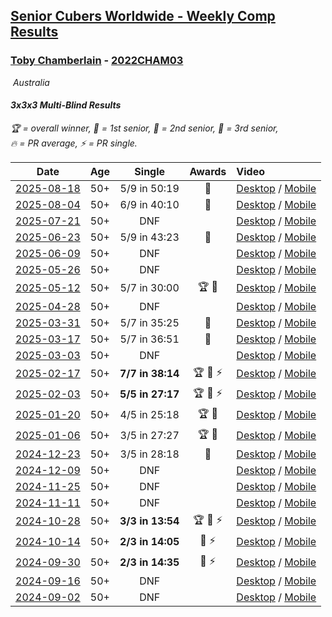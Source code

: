 <style>table {white-space: nowrap;}</style>
<link rel="stylesheet" type="text/css" href="/scw-comp/css/flags.css" />

## [Senior Cubers Worldwide - Weekly Comp Results](/scw-comp/results/)
### [Toby Chamberlain](README.md) - [2022CHAM03](https://www.worldcubeassociation.org/persons/2022CHAM03?event=333mbf)

<i class="flag flag-AU" />&nbsp;Australia

#### 3x3x3 Multi-Blind Results

<span style="white-space: nowrap;">🏆 = overall winner</span>, <span style="white-space: nowrap;">🥇 = 1st senior</span>, <span style="white-space: nowrap;">🥈 = 2nd senior</span>, <span style="white-space: nowrap;">🥉 = 3rd senior</span>, <span style="white-space: nowrap;">🔥 = PR average</span>, <span style="white-space: nowrap;">⚡ = PR single</span>.

| Date | Age | Single | Awards | Video |
| :--: | :--: | :--: | :--: | :-- |
| [2025-08-18](../../results/2025-08-18/333mbf.md) | 50+ | 5/9 in 50:19 | 🥈 | [Desktop](https://www.facebook.com/events/1290118995660995/permalink/1296193511720210) / [Mobile](https://m.facebook.com/events/1290118995660995?view=permalink&id=1296193511720210) |
| [2025-08-04](../../results/2025-08-04/333mbf.md) | 50+ | 6/9 in 40:10 | 🥈 | [Desktop](https://www.facebook.com/events/4232800123710448/permalink/4240970379560089) / [Mobile](https://m.facebook.com/events/4232800123710448?view=permalink&id=4240970379560089) |
| [2025-07-21](../../results/2025-07-21/333mbf.md) | 50+ | DNF |  | [Desktop](https://www.facebook.com/events/1794629137825918/permalink/1803180360304129) / [Mobile](https://m.facebook.com/events/1794629137825918?view=permalink&id=1803180360304129) |
| [2025-06-23](../../results/2025-06-23/333mbf.md) | 50+ | 5/9 in 43:23 | 🥈 | [Desktop](https://www.facebook.com/events/994228242590739/permalink/1001991845147712) / [Mobile](https://m.facebook.com/events/994228242590739?view=permalink&id=1001991845147712) |
| [2025-06-09](../../results/2025-06-09/333mbf.md) | 50+ | DNF |  | [Desktop](https://www.facebook.com/events/1930079484462571/permalink/1938787586925094) / [Mobile](https://m.facebook.com/events/1930079484462571?view=permalink&id=1938787586925094) |
| [2025-05-26](../../results/2025-05-26/333mbf.md) | 50+ | DNF |  | [Desktop](https://www.facebook.com/events/1664747170892797/permalink/1673946769972837) / [Mobile](https://m.facebook.com/events/1664747170892797?view=permalink&id=1673946769972837) |
| [2025-05-12](../../results/2025-05-12/333mbf.md) | 50+ | 5/7 in 30:00 | 🏆 🥇 | [Desktop](https://www.facebook.com/events/1722619755355276/permalink/1731321751151743) / [Mobile](https://m.facebook.com/events/1722619755355276?view=permalink&id=1731321751151743) |
| [2025-04-28](../../results/2025-04-28/333mbf.md) | 50+ | DNF |  | [Desktop](https://www.facebook.com/events/1232268805133816/permalink/1241261040901259) / [Mobile](https://m.facebook.com/events/1232268805133816?view=permalink&id=1241261040901259) |
| [2025-03-31](../../results/2025-03-31/333mbf.md) | 50+ | 5/7 in 35:25 | 🥈 | [Desktop](https://www.facebook.com/events/2866513110195828/permalink/2873633689483770) / [Mobile](https://m.facebook.com/events/2866513110195828?view=permalink&id=2873633689483770) |
| [2025-03-17](../../results/2025-03-17/333mbf.md) | 50+ | 5/7 in 36:51 | 🥈 | [Desktop](https://www.facebook.com/events/1372090167018876/permalink/1380105309550695) / [Mobile](https://m.facebook.com/events/1372090167018876?view=permalink&id=1380105309550695) |
| [2025-03-03](../../results/2025-03-03/333mbf.md) | 50+ | DNF |  | [Desktop](https://www.facebook.com/events/3961748167376856/permalink/3973210742897265) / [Mobile](https://m.facebook.com/events/3961748167376856?view=permalink&id=3973210742897265) |
| [2025-02-17](../../results/2025-02-17/333mbf.md) | 50+ | **7/7 in 38:14** | 🏆 🥇 ⚡ | [Desktop](https://www.facebook.com/events/584866521185796/permalink/593876933618088) / [Mobile](https://m.facebook.com/events/584866521185796?view=permalink&id=593876933618088) |
| [2025-02-03](../../results/2025-02-03/333mbf.md) | 50+ | **5/5 in 27:17** | 🏆 🥇 ⚡ | [Desktop](https://www.facebook.com/events/1662572041309805/permalink/1670925887141087) / [Mobile](https://m.facebook.com/events/1662572041309805?view=permalink&id=1670925887141087) |
| [2025-01-20](../../results/2025-01-20/333mbf.md) | 50+ | 4/5 in 25:18 | 🏆 🥇 | [Desktop](https://www.facebook.com/events/1361906445249868/permalink/1369709247802921) / [Mobile](https://m.facebook.com/events/1361906445249868?view=permalink&id=1369709247802921) |
| [2025-01-06](../../results/2025-01-06/333mbf.md) | 50+ | 3/5 in 27:27 | 🏆 🥇 | [Desktop](https://www.facebook.com/events/1280387483294287/permalink/1287833889216313) / [Mobile](https://m.facebook.com/events/1280387483294287?view=permalink&id=1287833889216313) |
| [2024-12-23](../../results/2024-12-23/333mbf.md) | 50+ | 3/5 in 28:18 | 🥉 | [Desktop](https://www.facebook.com/events/585513520866394/permalink/593270893423990) / [Mobile](https://m.facebook.com/events/585513520866394?view=permalink&id=593270893423990) |
| [2024-12-09](../../results/2024-12-09/333mbf.md) | 50+ | DNF |  | [Desktop](https://www.facebook.com/events/553095514206807/permalink/561272803389078) / [Mobile](https://m.facebook.com/events/553095514206807?view=permalink&id=561272803389078) |
| [2024-11-25](../../results/2024-11-25/333mbf.md) | 50+ | DNF |  | [Desktop](https://www.facebook.com/events/1082790186973276/permalink/1087201739865454) / [Mobile](https://m.facebook.com/events/1082790186973276?view=permalink&id=1087201739865454) |
| [2024-11-11](../../results/2024-11-11/333mbf.md) | 50+ | DNF |  | [Desktop](https://www.facebook.com/events/1990691201411524/permalink/1998630893950888) / [Mobile](https://m.facebook.com/events/1990691201411524?view=permalink&id=1998630893950888) |
| [2024-10-28](../../results/2024-10-28/333mbf.md) | 50+ | **3/3 in 13:54** | 🏆 🥇 ⚡ | [Desktop](https://www.facebook.com/events/955936316357414/permalink/963503495600696) / [Mobile](https://m.facebook.com/events/955936316357414?view=permalink&id=963503495600696) |
| [2024-10-14](../../results/2024-10-14/333mbf.md) | 50+ | **2/3 in 14:05** | 🥉 ⚡ | [Desktop](https://www.facebook.com/events/844597247519001/permalink/850153590296700) / [Mobile](https://m.facebook.com/events/844597247519001?view=permalink&id=850153590296700) |
| [2024-09-30](../../results/2024-09-30/333mbf.md) | 50+ | **2/3 in 14:35** | 🥉 ⚡ | [Desktop](https://www.facebook.com/events/1277054103468955/permalink/1285074469333585) / [Mobile](https://m.facebook.com/events/1277054103468955?view=permalink&id=1285074469333585) |
| [2024-09-16](../../results/2024-09-16/333mbf.md) | 50+ | DNF |  | [Desktop](https://www.facebook.com/events/838621045098189/permalink/847556360871324) / [Mobile](https://m.facebook.com/events/838621045098189?view=permalink&id=847556360871324) |
| [2024-09-02](../../results/2024-09-02/333mbf.md) | 50+ | DNF |  | [Desktop](https://www.facebook.com/events/1009228074235878/permalink/1017171666774852) / [Mobile](https://m.facebook.com/events/1009228074235878?view=permalink&id=1017171666774852) |


<!-- Global site tag (gtag.js) - Google Analytics -->
<script async src="https://www.googletagmanager.com/gtag/js?id=UA-86348435-3"></script>
<script>window.dataLayer = window.dataLayer || []; function gtag() {dataLayer.push(arguments);} gtag('js', new Date()); gtag('config', 'UA-86348435-3');</script>
